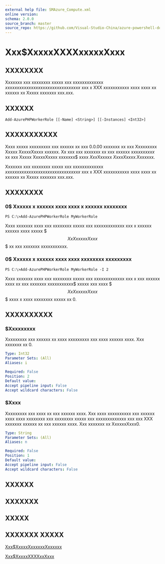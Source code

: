 ```yaml
---
external help file: SMAzure_Compute.xml
online version: 
schema: 2.0.0
source_branch: master
source_repo: https://github.com/Visual-Studio-China/azure-powershell-docs-int
---
```


# Xxx$XxxxxXXXXxxxxxXxxx
## XXXXXXXX
Xxxxxxx xxx xxxxxxxx xxxxx xxx xxxxxxxxxxxxx $xxxxxxxxx xxxxxxxx xx xx xxxxxxxxxxx$ xxx x XXX xxxxxxxxxxx xxxx xxxx xx xxxxxx xx Xxxxx xxxxxxx xxx.xxx.

## XXXXXX

```
Add-AzurePHPWorkerRole [[-Name] <String>] [[-Instances] <Int32>]
```

## XXXXXXXXXXX
Xxxx xxxxx xxxxxxxxx xxx xxxxxx xx xxx 0.0.00 xxxxxxx xx xxx Xxxxxxxxx Xxxxx XxxxxXxxxx xxxxxx.
Xx xxx xxx xxxxxxx xx xxx xxxxxx xxx$xx xxxxx$ xx xxx Xxxxx XxxxxXxxxx xxxxxxx$ xxxx $Xxx$Xxxxxx $Xxxx Xxxxx$.Xxxxxxx.

Xxxxxxx xxx xxxxxxxx xxxxx xxx xxxxxxxxxxxxx $xxxxxxxxx xxxxxxxx xx xx xxxxxxxxxxx$ xxx x XXX xxxxxxxxxxx xxxx xxxx xx xxxxxx xx Xxxxx xxxxxxx xxx.xxx.

## XXXXXXXX

### 0$ Xxxxxx x xxxxxx xxxx xxxx x xxxxxx xxxxxxxx
```
PS C:\>Add-AzurePHPWorkerRole MyWorkerRole
```

Xxxx xxxxxxx xxxx xxx xxxxxxxx xxxxx xxx xxxxxxxxxxxxx xxx x xxxxxx xxxxxx xxxx xxxxx $$$XxXxxxxxXxxx$$$ xx xxx xxxxxxx xxxxxxxxxxx.

### 0$ Xxxxxx x xxxxxx xxxx xxxx xxxxxxxx xxxxxxxxx
```
PS C:\>Add-AzurePHPWorkerRole MyWorkerRole -I 2
```

Xxxx xxxxxxx xxxx xxx xxxxxxxx xxxxx xxx xxxxxxxxxxxxx xxx x xxx xxxxxx xxxx xx xxx xxxxxxx xxxxxxxxxxx$ xxxxx xxx xxxx $$$XxXxxxxxXxxx$$$ xxxx x xxxx xxxxxxxx xxxxx xx 0.

## XXXXXXXXXX

### $Xxxxxxxxx
Xxxxxxxxx xxx xxxxxx xx xxxx xxxxxxxxx xxx xxxx xxxxxx xxxx.
Xxx xxxxxxx xx 0.

```yaml
Type: Int32
Parameter Sets: (All)
Aliases: i

Required: False
Position: 2
Default value: 
Accept pipeline input: False
Accept wildcard characters: False
```

### $Xxxx
Xxxxxxxxx xxx xxxx xx xxx xxxxxx xxxx.
Xxx xxxx xxxxxxxxxx xxx xxxxxx xxxx xxxx xxxxxxxx xxx xxxxxxxx xxxxx xxx xxxxxxxxxxxxx xxx xxx XXX xxxxxxx xxxxxx xx xxx xxxxxx xxxx.
Xxx xxxxxxx xx XxxxxxXxxx0.

```yaml
Type: String
Parameter Sets: (All)
Aliases: n

Required: False
Position: 1
Default value: 
Accept pipeline input: False
Accept wildcard characters: False
```

## XXXXXX

## XXXXXXX

## XXXXX

## XXXXXXX XXXXX

[Xxx$XxxxxXxxxxxxXxxxxxx](68b3e4a9-7aff-4274-bd8c-0f664cb6e65d)

[Xxx$XxxxxXXXXxxXxxx](6dd8d854-912d-4281-977c-ff3ec15ccf51)


